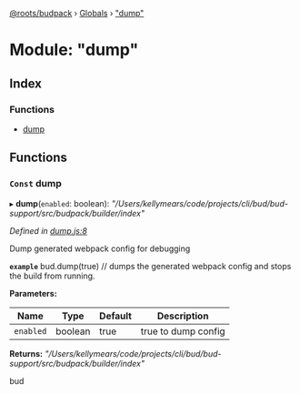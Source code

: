 [@roots/budpack](../README.md) › [Globals](../globals.md) › ["dump"](_dump_.md)

# Module: "dump"

## Index

### Functions

* [dump](_dump_.md#const-dump)

## Functions

### `Const` dump

▸ **dump**(`enabled`: boolean): *"/Users/kellymears/code/projects/cli/bud/bud-support/src/budpack/builder/index"*

*Defined in [dump.js:8](https://github.com/roots/bud-support/blob/a7a0906/src/budpack/builder/api/dump.js#L8)*

Dump generated webpack config for debugging

**`example`** bud.dump(true) // dumps the generated webpack config and stops the build from running.

**Parameters:**

Name | Type | Default | Description |
------ | ------ | ------ | ------ |
`enabled` | boolean | true | true to dump config |

**Returns:** *"/Users/kellymears/code/projects/cli/bud/bud-support/src/budpack/builder/index"*

bud

